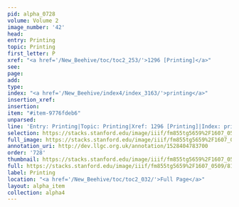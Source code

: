 ```yaml
---
pid: alpha_0728
volume: Volume 2
image_number: '42'
head: 
entry: Printing
topic: Printing
first_letter: P
xref: "<a href='/New_Beehive/toc/toc2_253/'>1296 [Printing]</a>"
see: 
page: 
add: 
type: 
index: "<a href='/New_Beehive/index4/index_3163/'>printing</a>"
insertion_xref: 
insertion: 
item: "#item-9776fdeb6"
unparsed: 
line: 'Entry: Printing|Topic: Printing|Xref: 1296 [Printing]|Index: printing|#item-9776fdeb6'
selection: https://stacks.stanford.edu/image/iiif/fm855tg5659%2F1607_0509/811,4286,2978,396/full/0/default.jpg
full_image: https://stacks.stanford.edu/image/iiif/fm855tg5659%2F1607_0509/full/full/0/default.jpg
annotation_uri: http://dev.llgc.org.uk/annotation/1528404783700
order: '728'
thumbnail: https://stacks.stanford.edu/image/iiif/fm855tg5659%2F1607_0509/811,4286,600,180/250,/0/default.jpg
full: https://stacks.stanford.edu/image/iiif/fm855tg5659%2F1607_0509/811,4286,2978,396/full/0/default.jpg
label: Printing
location: "<a href='/New_Beehive/toc/toc2_032/'>Full Page</a>"
layout: alpha_item
collection: alpha4
---
```

